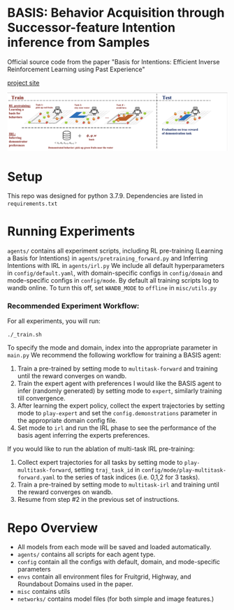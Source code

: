# BASIS: Behavior Acquisition through Successor-feature Intention inference from Samples
 
Official source code from the paper "Basis for Intentions: Efficient Inverse Reinforcement Learning using Past Experience"
 
[project site](https://sites.google.com/view/basis-site) 
 
![A diagram of BASIS](figures/basis.png)
 
# Setup
This repo was designed for python 3.7.9. Dependencies are listed in `requirements.txt`
 
# Running Experiments
 
`agents/` contains all experiment scripts, including RL pre-training (Learning a Basis for Intentions) in `agents/pretraining_forward.py` and Inferring Intentions with IRL in `agents/irl.py`
We include all default hyperparameters in `config/default.yaml`, with domain-specific configs in `config/domain` and mode-specific configs in `config/mode`. By default all training scripts log to wandb online. To turn this off, set `WANDB_MODE` to `offline` in `misc/utils.py`
 
### **Recommended Experiment Workflow:**

For all experiments, you will run:
``` shell
./_train.sh
```
To specify the mode and domain, index into the appropriate parameter in `main.py`
We recommend the following workflow for training a BASIS agent:
1. Train a pre-trained by setting mode to `multitask-forward` and training until the reward converges on wandb.
2. Train the expert agent with preferences I would like the BASIS agent to infer (randomly generated) by setting mode to `expert`, similarly training till convergence.
3. After learning the expert policy, collect the expert trajectories by setting mode to `play-expert` and set the `config.demonstrations` parameter in the appropriate domain config file. 
4. Set mode to `irl` and run the IRL phase to see the performance of the basis agent inferring the experts preferences.

If you would like to run the ablation of multi-task IRL pre-training:
1. Collect expert trajectories for all tasks by setting mode to  `play-multitask-forward`, setting `traj_task_id` in `config/mode/play-multitask-forward.yaml` to the series of task indices (i.e. 0,1,2 for 3 tasks). 
2. Train a pre-trained by setting mode to `multitask-irl` and training until the reward converges on wandb.
3. Resume from step #2 in the previous set of instructions. 

# Repo Overview
 
* All models from each mode will be saved and loaded automatically. 
* `agents/` contains all scripts for each agent type. 
* `config` contain all the configs with default, domain, and mode-specific parameters 
* `envs` contain all environment files for Fruitgrid, Highway, and Roundabout Domains used in the paper. 
* `misc` contains utils
* `networks/` contains model files (for both simple and image features.)


 
